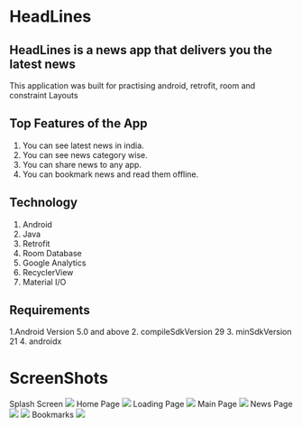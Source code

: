 # HeadLines
## HeadLines is a news app that delivers you the latest news
This application was built for practising android, retrofit, room and constraint Layouts

## Top Features of the App
1. You can see latest news in india.
2. You can see news category wise.
3. You can share news to any app.
4. You can bookmark news and read them offline.

## Technology
1. Android
2. Java
3. Retrofit
4. Room Database
5. Google Analytics
6. RecyclerView
7. Material I/O

## Requirements
1.Android Version 5.0 and above
2. compileSdkVersion 29
3. minSdkVersion 21
4. androidx

# ScreenShots
Splash Screen
![](https://github.com/plazzy99/HeadLines/blob/master/app/src/main/res/drawable/mockup01.png)
Home Page
![](https://github.com/plazzy99/HeadLines/blob/master/app/src/main/res/drawable/mockup02.png)
Loading Page
![](https://github.com/plazzy99/HeadLines/blob/master/app/src/main/res/drawable/mockup03.png)
Main Page
![](https://github.com/plazzy99/HeadLines/blob/master/app/src/main/res/drawable/mockup04.png)
News Page
![](https://github.com/plazzy99/HeadLines/blob/master/app/src/main/res/drawable/mockup05.png)
![](https://github.com/plazzy99/HeadLines/blob/master/app/src/main/res/drawable/mockup07.png)
Bookmarks
![](https://github.com/plazzy99/HeadLines/blob/master/app/src/main/res/drawable/mockup08.png)

